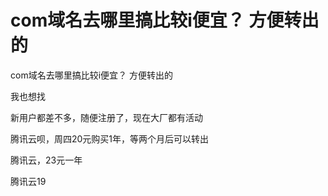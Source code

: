 # com域名去哪里搞比较i便宜？ 方便转出的


com域名去哪里搞比较i便宜？ 方便转出的

我也想找

新用户都差不多，随便注册了，现在大厂都有活动

腾讯云呗，周四20元购买1年，等两个月后可以转出

腾讯云，23元一年

腾讯云19
